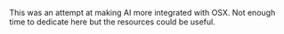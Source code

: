 This was an attempt at making AI more integrated with OSX.
Not enough time to dedicate here but the resources could be useful.

